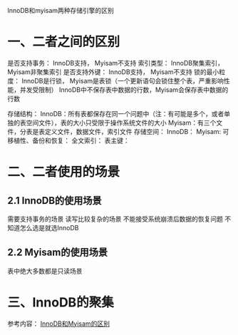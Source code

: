 InnoDB和myisam两种存储引擎的区别
# 一、二者之间的区别
是否支持事务： InnoDB支持， Myisam不支持
索引类型： InnoDB聚集索引， Myisam非聚集索引
是否支持外键： InnoDB支持， Myisam不支持
锁的最小粒度： InnoDB是行锁， Myisam是表锁（一个更新语句会锁住整个表，严重影响性能，并发受限制）
InnoDB中不保存表中数据的行数，Myisam会保存表中数据的行数

存储结构：
	InnoDB：所有表都保存在同一个问题中（注：有可能是多个，或者单独的表空间文件），表的大小只受限于操作系统文件的大小
	Myisam：有三个文件，分表是表定义文件，数据文件，索引文件
存储空间：
	InnoDB：
	Myisam:
可移植性、备份和恢复：
全文索引：
表主键：

# 二、二者使用的场景
## 2.1 InnoDB的使用场景
需要支持事务的场景
读写比较复杂的场景
不能接受系统崩溃后数据的恢复问题
不知道怎么选是就选InnoDB
## 2.2 Myisam的使用场景
表中绝大多数都是只读场景

# 三、InnoDB的聚集






参考内容：
[InnoDB和Myisam的区别](https://www.zhihu.com/question/20596402)